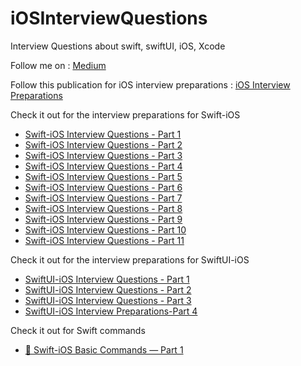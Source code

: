 # iOSInterviewQuestions
Interview Questions about swift, swiftUI, iOS, Xcode

Follow me on : [Medium](https://medium.com/@baljitKaurGoraya)

Follow this publication for iOS interview preparations : [iOS Interview Preparations](https://medium.com/swift-interview-preparations)

Check it out for the interview preparations for Swift-iOS
- [Swift-iOS Interview Questions - Part 1](https://medium.com/swift-interview-preparations/ios-interview-questions-part-1-29f1a48b9cbf)
- [Swift-iOS Interview Questions - Part 2](https://medium.com/swift-interview-preparations/ios-interview-questions-part-2-4e6903921d61)
- [Swift-iOS Interview Questions - Part 3](https://medium.com/swift-interview-preparations/ios-interview-questions-part-3-2804c5de9e52)
- [Swift-iOS Interview Questions - Part 4](https://medium.com/@baljitKaurGoraya/ios-interview-questions-part-4-daa9aa8f976d)
- [Swift-iOS Interview Questions - Part 5](https://medium.com/swift-interview-preparations/ios-interview-questions-part-5-87e88104beb0)
- [Swift-iOS Interview Questions - Part 6](https://medium.com/swift-interview-preparations/ios-interview-questions-part-6-88e23a810b78)
- [Swift-iOS Interview Questions - Part 7](https://medium.com/swift-interview-preparations/ios-interview-questions-part-7-86894abed8e8)
- [Swift-iOS Interview Questions - Part 8](https://medium.com/swift-interview-preparations/swift-ios-interview-questions-part-8-124723f72c08)
- [Swift-iOS Interview Questions - Part 9](https://medium.com/swift-interview-preparations/swift-ios-interview-questions-part-9-34769750ed46)
- [Swift-iOS Interview Questions - Part 10](https://medium.com/swiftfy/swift-ios-interview-questions-part-10-c9e44ed3c065)
- [Swift-iOS Interview Questions - Part 11](https://medium.com/swift-interview-preparations/swift-ios-interview-questions-part-11-8512b7a0cac9)

Check it out for the interview preparations for SwiftUI-iOS

- [SwiftUI-iOS Interview Questions - Part 1](https://medium.com/@baljitKaurGoraya/swiftui-ios-interview-preparations-part-1-1c3051505617)
- [SwiftUI-iOS Interview Questions - Part 2](https://medium.com/swiftui-interview-preparations/swiftui-ios-interview-preparations-part-2-52830fdeb26a)
- [SwiftUI-iOS Interview Questions - Part 3](https://medium.com/swiftui-interview-preparations/swiftui-ios-interview-preparations-part-3-5df2a550fef3)
- [SwiftUI-iOS Interview Preparations-Part 4](https://medium.com/swiftui-interview-preparations/swiftui-ios-interview-preparations-part-4-b70bfbd9cf9e)

Check it out for Swift commands
- [📱 Swift-iOS Basic Commands — Part 1](https://medium.com/swift-interview-preparations/swift-ios-basic-commands-part-1-ac4b2ad6257e)
